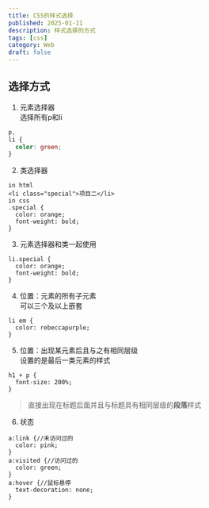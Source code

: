 ```yaml
---
title: CSS的样式选择
published: 2025-01-11
description: 样式选择的方式
tags: [css]
category: Web
draft: false
---
```

## 选择方式
1. 元素选择器 <br>
选择所有p和li 
```CSS
p,
li {
  color: green;
}
```
2. 类选择器
```
in html
<li class="special">项目二</li>
in css
.special {
  color: orange;
  font-weight: bold;
}
```
3. 元素选择器和类一起使用
```
li.special {
  color: orange;
  font-weight: bold;
}
```
4. 位置：元素的所有子元素 
<br> 可以三个及以上嵌套
```
li em {
  color: rebeccapurple;
}
```
5. 位置：出现某元素后且与之有相同层级 <br>设置的是最后一类元素的样式 
```
h1 + p {
  font-size: 200%;
}
```
> 直接出现在标题后面并且与标题具有相同层级的**段落**样式
6. 状态
```
a:link {//未访问过的
  color: pink;
}
a:visited {//访问过的
  color: green;
}
a:hover {//鼠标悬停
  text-decoration: none;
}
```
